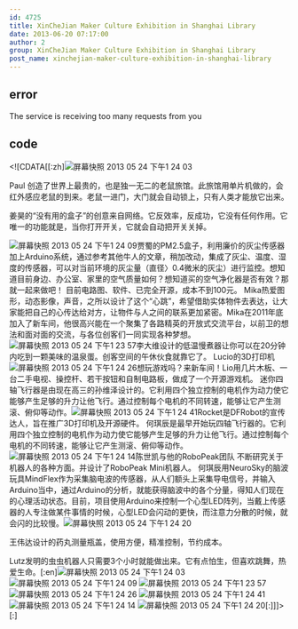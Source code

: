 ```yaml
---
id: 4725
title: XinCheJian Maker Culture Exhibition in Shanghai Library
date: 2013-06-20 07:17:00
author: 2
group: XinCheJian Maker Culture Exhibition in Shanghai Library
post_name: xinchejian-maker-culture-exhibition-in-shanghai-library
---
```


## error
The service is receiving too many requests from you

## code
 <!\[CDATA\[\[:zh\]![屏幕快照 2013 05 24 下午1 24 03](http://139.162.84.35/wp-content/uploads/2013/06/屏幕快照-2013-05-24-下午1.24.03.png "屏幕快照 2013-05-24 下午1.24.03.png") 

Paul 创造了世界上最贵的，也是独一无二的老鼠旅馆。此旅馆用单片机做的，会红外感应老鼠的到来。老鼠一进门，大门就会自动锁上，只有人类才能放它出来。

姜昊的“没有用的盒子”的创意来自网络。它反效率，反成功，它没有任何作用。它唯一的功能就是，当你打开开关，它就会自动把开关关掉。

![屏幕快照 2013 05 24 下午1 24 09](http://139.162.84.35/wp-content/uploads/2013/06/屏幕快照-2013-05-24-下午1.24.09.png "屏幕快照 2013-05-24 下午1.24.09.png")贾蜀的PM2.5盒子，利用廉价的灰尘传感器加上Arduino系统，通过参考其他牛人的文章，稍加改动，集成了灰尘、温度、湿度的传感器，可以对当前环境的灰尘量（直径〉0.4微米的灰尘）进行监控。想知道目前身边、办公室、家里的空气质量如何？想知道买的空气净化器是否有效？那就一起来做吧！ 目前电路图、软件、已完全开源，成本不到100元。 Mika热爱图形，动态影像，声音，之所以设计了这个“心跳”，希望借助实体物件去表达，让大家能把自己的心传达给对方，让物件与人之间的联系更加紧密。Mika在2011年底加入了新车间，他很高兴能在一个聚集了各路精英的开放式交流平台，以前卫的想法和面对面的交流，与各位创客们一同实现各种梦想。![屏幕快照 2013 05 24 下午1 23 57](http://139.162.84.35/wp-content/uploads/2013/06/屏幕快照-2013-05-24-下午1.23.57.png "屏幕快照 2013-05-24 下午1.23.57.png")李大维设计的低温慢煮器让你可以在20分钟内吃到一颗美味的温泉蛋。创客空间的午休伙食就靠它了。 Lucio的3D打印机![屏幕快照 2013 05 24 下午1 24 26](http://139.162.84.35/wp-content/uploads/2013/06/屏幕快照-2013-05-24-下午1.24.26.png "屏幕快照 2013-05-24 下午1.24.26.png")想玩游戏吗？来新车间！Lio用几片木板、一台二手电视、操控杆、若干按钮和自制电路板，做成了一个开源游戏机。 迷你四轴飞行器是由现在高三的孙维泽设计的。它利用四个独立控制的电机作为动力使它能够产生足够的升力让他飞行。通过控制每个电机的不同转速，能够让它产生测滚、俯仰等动作。![屏幕快照 2013 05 24 下午1 24 41](http://139.162.84.35/wp-content/uploads/2013/06/屏幕快照-2013-05-24-下午1.24.41.png "屏幕快照 2013-05-24 下午1.24.41.png")Rocket是DFRobot的宣传达人，旨在推广3D打印机及开源硬件。 何琪辰是最早开始玩四轴飞行器的。它利用四个独立控制的电机作为动力使它能够产生足够的升力让他飞行。通过控制每个电机的不同转速，能够让它产生测滚、俯仰等动作。![屏幕快照 2013 05 24 下午1 24 14](http://139.162.84.35/wp-content/uploads/2013/06/屏幕快照-2013-05-24-下午1.24.14.png "屏幕快照 2013-05-24 下午1.24.14.png")陈世凯与他的RoboPeak团队 不断研究关于机器人的各种方面。并设计了RoboPeak Mini机器人。 何琪辰用NeuroSky的脑波玩具MindFlex作为采集脑电波的传感器，从人们额头上采集导电信号，并输入Arduino当中，通过Arduino的分析，就能获得脑波中的各个分量，得知人们现在的心理活动状态。目前，项目使用Arduino来控制一个心型LED阵列，当戴上传感器的人专注做某件事情的时候，心型LED会闪动的更快，而注意力分散的时候，就会闪的比较慢。![屏幕快照 2013 05 24 下午1 24 20](http://139.162.84.35/wp-content/uploads/2013/06/屏幕快照-2013-05-24-下午1.24.20.png "屏幕快照 2013-05-24 下午1.24.20.png") 

王伟达设计的药丸测量瓶盖，使用方便，精准控制，节约成本。

Lutz发明的虫虫机器人只需要3个小时就能做出来。它有点怕生，但喜欢跳舞，热爱生命。\[:en\]![屏幕快照 2013 05 24 下午1 24 03](http://139.162.84.35/wp-content/uploads/2013/06/屏幕快照-2013-05-24-下午1.24.03.png "屏幕快照 2013-05-24 下午1.24.03.png") ![屏幕快照 2013 05 24 下午1 24 09](http://139.162.84.35/wp-content/uploads/2013/06/屏幕快照-2013-05-24-下午1.24.09.png "屏幕快照 2013-05-24 下午1.24.09.png") ![屏幕快照 2013 05 24 下午1 23 57](http://139.162.84.35/wp-content/uploads/2013/06/屏幕快照-2013-05-24-下午1.23.57.png "屏幕快照 2013-05-24 下午1.23.57.png") ![屏幕快照 2013 05 24 下午1 24 26](http://139.162.84.35/wp-content/uploads/2013/06/屏幕快照-2013-05-24-下午1.24.26.png "屏幕快照 2013-05-24 下午1.24.26.png") ![屏幕快照 2013 05 24 下午1 24 41](http://139.162.84.35/wp-content/uploads/2013/06/屏幕快照-2013-05-24-下午1.24.41.png "屏幕快照 2013-05-24 下午1.24.41.png") ![屏幕快照 2013 05 24 下午1 24 14](http://139.162.84.35/wp-content/uploads/2013/06/屏幕快照-2013-05-24-下午1.24.14.png "屏幕快照 2013-05-24 下午1.24.14.png") ![屏幕快照 2013 05 24 下午1 24 20](http://139.162.84.35/wp-content/uploads/2013/06/屏幕快照-2013-05-24-下午1.24.20.png "屏幕快照 2013-05-24 下午1.24.20.png")\[:\]\]\]> \[:\]
